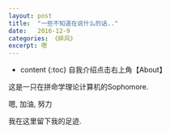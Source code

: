 ```yaml
---
layout: post
title:  "一些不知道在说什么的话.."
date:   2016-12-9
categories: 《碎风》
excerpt: 嗯
---
```


* content
{:toc}
自我介绍点击右上角【About】

这是一只在拼命学理论计算机的Sophomore.

嗯, 加油, 努力

我在这里留下我的足迹.